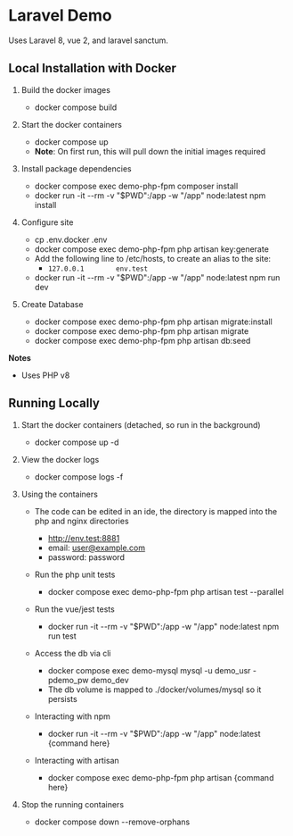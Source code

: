 # Laravel Demo

Uses Laravel 8, vue 2, and laravel sanctum.

## Local Installation with Docker ##

1. Build the docker images
   * docker compose build

2. Start the docker containers
   * docker compose up
   * **Note**: On first run, this will pull down the initial images required   

3. Install package dependencies
   * docker compose exec demo-php-fpm composer install
   * docker run -it --rm -v "$PWD":/app -w "/app" node:latest npm install

4. Configure site
   * cp .env.docker .env
   * docker compose exec demo-php-fpm php artisan key:generate
   * Add the following line to /etc/hosts, to create an alias to the site:
       * `127.0.0.1        env.test`
   * docker run -it --rm -v "$PWD":/app -w "/app" node:latest npm run dev

5. Create Database
   * docker compose exec demo-php-fpm php artisan migrate:install
   * docker compose exec demo-php-fpm php artisan migrate
   * docker compose exec demo-php-fpm php artisan db:seed

**Notes**
 - Uses PHP v8

## Running Locally ##

1. Start the docker containers (detached, so run in the background)
   * docker compose up -d 

2. View the docker logs 
   * docker compose logs -f

3. Using the containers
   * The code can be edited in an ide, the directory is mapped into the php and nginx directories
     * http://env.test:8881
      * email: user@example.com
      * password: password
   * Run the php unit tests
      * docker compose exec demo-php-fpm php artisan test --parallel
   * Run the vue/jest tests
      * docker run -it --rm -v "$PWD":/app -w "/app" node:latest npm run test

   * Access the db via cli
      * docker compose exec demo-mysql mysql -u demo_usr -pdemo_pw demo_dev
      * The db volume is mapped to ./docker/volumes/mysql so it persists
   * Interacting with npm
      * docker run -it --rm -v "$PWD":/app -w "/app" node:latest {command here}
   * Interacting with artisan
     * docker compose exec demo-php-fpm php artisan {command here}

4. Stop the running containers
   * docker compose down --remove-orphans
